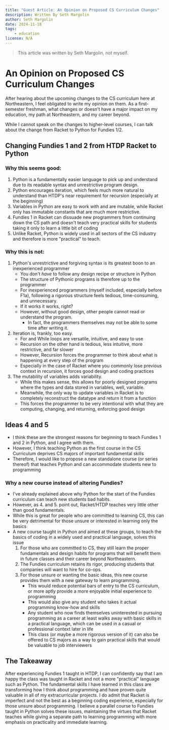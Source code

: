 ```yaml
---
title: "Guest Article: An Opinion on Proposed CS Curriculum Changes"
description: Written By Seth Margolin
author: Seth Margolin
date: 2024-11-18
tags:
    - education
license: N/A
---
```


> This article was written by Seth Margolin, not myself.

# An Opinion on Proposed CS Curriculum Changes

After hearing about the upcoming changes to the CS curriculum here at
Northeastern, I feel obligated to write my opinion on them. As a first-semester
freshman, what changes or doesn't have a major impact on my education, my path
at Northeastern, and my career beyond.

While I cannot speak on the changes to higher-level courses, I can talk about
the change from Racket to Python for Fundies 1/2.

## Changing Fundies 1 and 2 from HTDP Racket to Python

### Why this seems good:

1. Python is a fundamentally easier language to pick up and understand due to
   its readable syntax and unrestrictive program design.
2. Python encourages iteration, which feels much more natural to understand than
   HTDP's near requirement for recursion (especially at the beginning)
3. Variables in Python are easy to work with and are mutable, while Racket only
   has immutable constants that are much more restrictive.
4. Fundies 1 in Racket can dissuade new programmers from continuing down the CS
   path and doesn't teach very practical skills for students taking it only to
   learn a little bit of coding
5. Unlike Racket, Python is widely used in all sectors of the CS industry and
   therefore is more "practical" to teach.

### Why this is not:

1. Python's unrestrictive and forgiving syntax is its greatest boon to an
   inexperienced programmer
    - You don't _have_ to follow any design recipe or structure in Python
    - The structure of Pythonic programs is therefore up to the programmer
    - For inexperienced programmers (myself included, especially before F1a),
      following a rigorous structure feels tedious, time-consuming, and
      unnecessary.
    - If it works it works, right?
    - However, without good design, other people cannot read or understand the
      program.
        - In fact, the programmers themselves may not be able to some time after
          writing it.
2. Iteration is, frankly, too easy.
    - For and While loops are versatile, intuitive, and easy to use
    - Recursion on the other hand is tedious, less intuitive, more restrictive,
      and far slower
    - However, Recursion forces the programmer to think about what is happening
      at every step of the program
    - Especially in the case of Racket where you commonly lose previous context
      in recursion, it forces good design and coding practices
3. The mutability of variables adds variability.
    - While this makes sense, this allows for poorly designed programs where the
      types and data stored in variables, well, variable.
    - Meanwhile, the only way to update variables in Racket is to completely
      reconstruct the datatype and return it from a function
    - This forces the programmer to be very intentional with what they are
      computing, changing, and returning, enforcing good design

## Ideas 4 and 5

-   I think these are the strongest reasons for beginning to teach Fundies 1 and
    2 in Python, and I agree with them.
-   However, I think teaching Python as the first course in the CS Curriculum
    deprives CS majors of important fundamental skills
-   Therefore, I would like to propose a new standalone course (or series
    thereof) that teaches Python and can accommodate students new to programming

### Why a new course instead of altering Fundies?

-   I've already explained above why Python for the start of the Fundies
    curriculum can teach new students bad habits.
-   However, as 4. and 5. point out, Racket/HTDP teaches very little other than
    good fundamentals.
-   While this is great for people who are committed to learning CS, this can be
    very detrimental for those unsure or interested in learning only the basics
-   A new course taught in Python and aimed at these groups, to teach the basics
    of coding in a widely used and practical language, solves this issue
    1. For those who are committed to CS, they still learn the proper
       fundamentals and design habits for programs that will benefit them in
       future classes and their career beyond Northeastern.
    2. The Fundies curriculum retains its rigor, producing students that
       companies will want to hire for co-ops.
    3. For those unsure or wanting the basic ideas, this new course provides
       them with a new gateway to learn programming.
        - This would reduce potential bars of entry to the CS curriculum, or
          more aptly provide a more enjoyable initial experience to programming
        - This would also give any student who takes it actual programming
          know-how and skills
        - Any student who now finds themselves uninterested in pursuing
          programming as a career at least walks away with basic skills in a
          practical language, which can be used in a casual or professional
          context later in life
        - This class (or maybe a more rigorous version of it) can also be
          offered to CS majors as a way to gain practical skills that would be
          valuable to job interviewers

## The Takeaway

After experiencing Fundies 1 taught in HTDP, I can confidently say that I am
happy the class was taught in Racket and not a more "practical" language such as
Python. The fundamental skills I have learned in this class are transforming how
I think about programming and have proven quite valuable in all of my
extracurricular projects. I do admit that Racket is imperfect and not the best
as a beginning coding experience, especially for those unsure about programming.
I believe a parallel course to Fundies taught in Python solves these issues,
maintaining the virtues that Racket teaches while giving a separate path to
learning programming with more emphasis on practicality and immediate learning.
